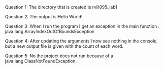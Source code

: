 Question 1: The directory that is created is rvill095_lab1

Question 2: The output is Hello World!

Question 3: When I run the program I get an exception in the main function : java.lang.ArrayIndexOutOfBoundsException

Question 4: After updating the arguments I now see nothing in the console, but a new output file is given with the count of each word.

Question 5: No the project does not run because of a java.lang.ClassNotFoundException. 